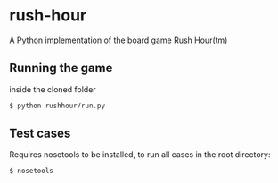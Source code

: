 # rush-hour
A Python implementation of the board game Rush Hour(tm)

## Running the game
inside the cloned folder
```bash 
$ python rushhour/run.py
```

## Test cases
Requires nosetools to be installed, to run all cases in the root directory:
```bash 
$ nosetools
```
